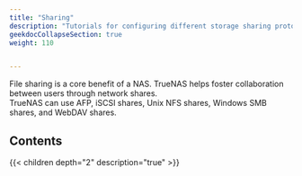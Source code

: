 ```yaml
---
title: "Sharing"
description: "Tutorials for configuring different storage sharing protocols in TrueNAS."
geekdocCollapseSection: true
weight: 110


---
```


File sharing is a core benefit of a NAS. TrueNAS helps foster collaboration between users through network shares.  
TrueNAS can use AFP, iSCSI shares, Unix NFS shares, Windows SMB shares, and WebDAV shares. 

## Contents

{{< children depth="2" description="true" >}}
